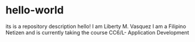 # hello-world
its is a repository description
hello! I am Liberty M. Vasquez
I am a Filipino Netizen and is currently taking the course CC6/L- Application Development

